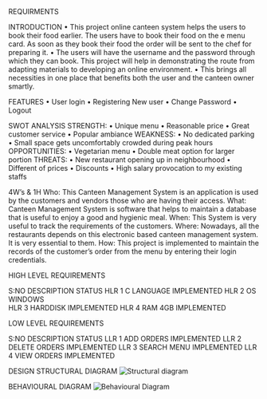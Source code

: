 REQUIRMENTS

INTRODUCTION
•	This project online canteen system helps the users to book their food earlier. The users have to book their food on the e menu card. As soon as they book their food the order will be sent to the chef for preparing it. 
•	The users will have the username and the password through which they can book. This project will help in demonstrating the route from adapting materials to developing an online environment. 
•	This brings all necessities in one place that benefits both the user and the canteen owner smartly.

FEATURES
•	User login
•	Registering New user
•	Change Password
•	Logout
                                            

SWOT ANALYSIS
STRENGTH: 
•	Unique menu
•	Reasonable price
•	Great customer service
•	Popular ambiance
WEAKNESS:
•	No dedicated parking
•	Small space  gets uncomfortably crowded during peak hours
OPPORTUNITIES:
•	Vegetarian menu
•	Double meat option for larger portion
THREATS:
•	New restaurant opening up in neighbourhood
•	Different of prices
•	Discounts
•	High salary provocation to my existing staffs


4W’s & 1H
Who: This Canteen Management System is an application is used by the customers and vendors those who are having their access.
What: Canteen Management System is software that helps to maintain a database that is useful to enjoy a good and hygienic meal.
When: This System is very useful to track the requirements of the customers.
Where: Nowadays, all the restaurants depends on this electronic based canteen management system. It is very essential to them.
How: This project is implemented to maintain the records of the customer’s order from the menu by entering their login credentials.

HIGH LEVEL REQUIREMENTS

   S:NO	DESCRIPTION	 STATUS
   HLR 1	C LANGUAGE	IMPLEMENTED
   HLR 2	OS WINDOWS	
   HLR 3	HARDDISK	IMPLEMENTED
   HLR 4	RAM 4GB	IMPLEMENTED



LOW LEVEL REQUIREMENTS

  S:NO	DESCRIPTION	  STATUS
  LLR 1	ADD ORDERS	IMPLEMENTED
  LLR 2	DELETE ORDERS	IMPLEMENTED
  LLR 3	SEARCH MENU	IMPLEMENTED
  LLR 4	VIEW ORDERS	IMPLEMENTED

DESIGN
STRUCTURAL DIAGRAM
![Structural diagram](https://user-images.githubusercontent.com/94306281/143377884-d08e4b8a-2df9-4434-9ed8-ed1037f60ea7.png)

BEHAVIOURAL DIAGRAM
![Behavioural Diagram](https://user-images.githubusercontent.com/94306281/143378413-8e3d621e-572a-49c4-9eb9-242f34a86561.png)

